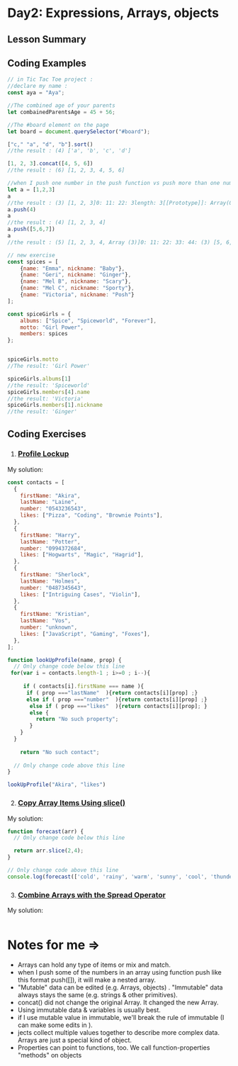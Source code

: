 # Day2: Expressions, Arrays, objects


## Lesson Summary


## Coding Examples
```javascript
// in Tic Tac Toe project :
//declare my name :
const aya = "Aya";

//The combined age of your parents
let combainedParentsAge = 45 + 56;

//The #board element on the page
let board = document.querySelector("#board");

["c," "a", "d", "b"].sort()
//the result : (4) ['a', 'b', 'c', 'd']

[1, 2, 3].concat([4, 5, 6])
//the result : (6) [1, 2, 3, 4, 5, 6]

//when I push one number in the push function vs push more than one number in push function
let a = [1,2,3]
a
//the result : (3) [1, 2, 3]0: 11: 22: 3length: 3[[Prototype]]: Array(0)
a.push(4)
a
//the result : (4) [1, 2, 3, 4]
a.push([5,6,7])
a
//the result : (5) [1, 2, 3, 4, Array (3)]0: 11: 22: 33: 44: (3) [5, 6, 7]length: 5[[Prototype]]: Array(0)

// new exercise 
const spices = [
    {name: "Emma", nickname: "Baby"},
    {name: "Geri", nickname: "Ginger"},
    {name: "Mel B", nickname: "Scary"},
    {name: "Mel C", nickname: "Sporty"},
    {name: "Victoria", nickname: "Posh"}
];

const spiceGirls = {
    albums: ["Spice", "Spiceworld", "Forever"],
    motto: "Girl Power",
    members: spices
};


spiceGirls.motto
//The result: 'Girl Power'

spiceGirls.albums[1]
//the result: 'Spiceworld'
spiceGirls.members[4].name
//the result: 'Victoria'
spiceGirls.members[1].nickname
//the result: 'Ginger'

```

## Coding Exercises
1. ### [Profile Lockup](https://www.freecodecamp.org/learn/javascript-algorithms-and-data-structures/basic-javascript/profile-lookup)

My solution:
```javascript
const contacts = [
  {
    firstName: "Akira",
    lastName: "Laine",
    number: "0543236543",
    likes: ["Pizza", "Coding", "Brownie Points"],
  },
  {
    firstName: "Harry",
    lastName: "Potter",
    number: "0994372684",
    likes: ["Hogwarts", "Magic", "Hagrid"],
  },
  {
    firstName: "Sherlock",
    lastName: "Holmes",
    number: "0487345643",
    likes: ["Intriguing Cases", "Violin"],
  },
  {
    firstName: "Kristian",
    lastName: "Vos",
    number: "unknown",
    likes: ["JavaScript", "Gaming", "Foxes"],
  },
];

function lookUpProfile(name, prop) {
  // Only change code below this line
 for(var i = contacts.length-1 ; i>=0 ; i--){
    
     if ( contacts[i].firstName === name ){
      if ( prop ==="lastName"  ){return contacts[i][prop] ;}
      else if ( prop ==="number"  ){return contacts[i][prop] ;}
       else if ( prop ==="likes"  ){return contacts[i][prop]; }
       else {
         return "No such property";
       }
    }
  }
 
    return "No such contact";
  
  // Only change code above this line
}

lookUpProfile("Akira", "likes")
```

2. ### [Copy Array Items Using slice()](https://www.freecodecamp.org/learn/javascript-algorithms-and-data-structures/basic-data-structures/copy-array-items-using-slice)

My solution:
```javascript
function forecast(arr) {
  // Only change code below this line

  return arr.slice(2,4);
}

// Only change code above this line
console.log(forecast(['cold', 'rainy', 'warm', 'sunny', 'cool', 'thunderstorms']));
```

3. ### [Combine Arrays with the Spread Operator](https://www.freecodecamp.org/learn/javascript-algorithms-and-data-structures/basic-data-structures/combine-arrays-with-the-spread-operator)

My solution:
```javascript

```
# Notes for me => 

- Arrays can hold any type of items or mix and match.
- when I push some of the numbers in an array using function push like this format push([]),  it will make a nested array.
- "Mutable" data can be edited (e.g. Arrays, objects) . "Immutable" data always stays the same (e.g. strings & other primitives).
- concat() did not change the original Array. It changed the new Array.
- Using immutable data & variables is usually best.
- if I use mutable value in immutable, we'll break the rule of immutable (I can make some edits in ). 
- jects collect multiple values together to describe more complex data.
  Arrays are just a special kind of object.
- Properties can point to functions, too. We call function-properties "methods" on objects



